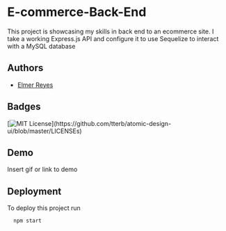 
# E-commerce-Back-End


This project is showcasing my skills in back end to an ecommerce site. I take a working Express.js API and configure it to use Sequelize to interact with a MySQL database


## Authors

- [Elmer Reyes](https://www.github.com/erey2790)


## Badges


[![MIT License](https://img.shields.io/apm/l/atomic-design-ui.svg?)](https://github.com/tterb/atomic-design-ui/blob/master/LICENSEs)

## Demo

Insert gif or link to demo


## Deployment

To deploy this project run

```bash
  npm start
```

